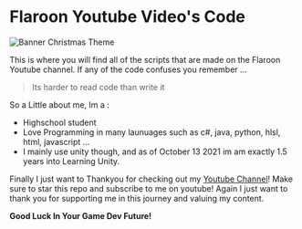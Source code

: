 # Flaroon Youtube Video's Code 

![Banner Christmas Theme](https://user-images.githubusercontent.com/68732404/137118457-377d52ba-2c1d-43e7-905c-d951c3c6328e.png)

This is where you will find all of the scripts that are made on the Flaroon Youtube channel. If any of the code confuses you remember ...

> Its harder to read code than write it

So a Little about me, Im a :


 

- Highschool student 
- Love Programming in many launuages such as c#, java, python, hlsl, html, javascript ...
- I mainly use unity though, and as of October 13 2021 im am exactly 1.5 years into Learning Unity.

 


Finally I just want to Thankyou for checking out my [Youtube Channel](http://youtube.com/Flaroon)! Make sure to star this repo and subscribe to me on youtube! Again I just want to thank you for supporting me in this journey and valuing my content.


**Good Luck In Your Game Dev Future!**
